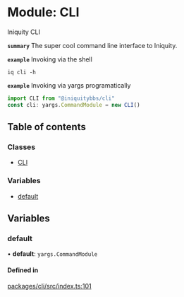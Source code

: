 # Module: CLI

Iniquity CLI

**`summary`** The super cool command line interface to Iniquity.

**`example`** Invoking via the shell
```shell
iq cli -h
```

**`example`** Invoking via yargs programatically
```typescript
import CLI from "@iniquitybbs/cli"
const cli: yargs.CommandModule = new CLI()
```

## Table of contents

### Classes

- [CLI](../classes/CLI.CLI-1.md)

### Variables

- [default](CLI.md#default)

## Variables

### default

• **default**: `yargs.CommandModule`

#### Defined in

[packages/cli/src/index.ts:101](https://github.com/iniquitybbs/iniquity/blob/3ed1cb9/packages/cli/src/index.ts#L101)
